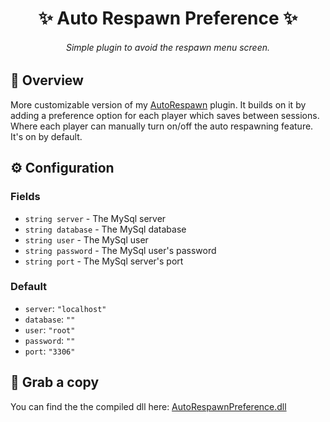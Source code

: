 <h1 align="center">✨ Auto Respawn Preference ✨</h1>

<h6 align="center"><em>Simple plugin to avoid the respawn menu screen.</em></h6>

## 📝 Overview
More customizable version of my [AutoRespawn](./AutoRespawn.md) plugin.
It builds on it by adding a preference option for each player which saves between sessions.
Where each player can manually turn on/off the auto respawning feature. It's on by default.

## ⚙ Configuration

### Fields
- `string server` - The MySql server
- `string database` - The MySql database
- `string user` - The MySql user
- `string password` - The MySql user's password
- `string port` - The MySql server's port

### Default
- `server`: `"localhost"`
- `database`: `""`
- `user`: `"root"`
- `password`: `""`
- `port`: `"3306"`

## 💾 Grab a copy
You can find the the compiled dll here: [AutoRespawnPreference.dll](../Plugins/AutoRespawnPreference/bin/AutoRespawnPreference.dll)
